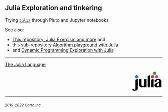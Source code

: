 ## Julia Exploration and tinkering

  Trying [`Julia`](https://www.julialang.org/) through Pluto and Jupyter notebooks

  See also:
  - [This repository: Julia Exercism and more](https://github.com/pascal-p/julia-exercism) and
  - this sub-repository [Algorithm playground with Julia](https://github.com/pascal-p/julia-exercism/tree/master/Algo)
  - and [Dynamic Programming Exploration with Julia](https://github.com/pascal-p/jdp)

<hr />

  [The Julia Language](https://www.julialang.org/)

<div align="right">
    <img src="https://github.com/pascal-p/julia-notebooks/blob/main/Data%20Science%20From%20Scratch/src/julia-logo.svg" alt="JuliaLang Logo" width="100px" />
</div>

<hr />

<p><sub><em>2019-2022 Corto Inc</sub></em></p>
